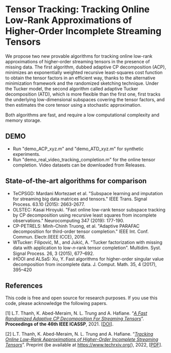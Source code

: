 # Tensor Tracking: Tracking Online Low-Rank Approximations of Higher-Order Incomplete Streaming Tensors

We propose two new provable algorithms for tracking online low-rank approximations of higher-order streaming tensors in the presence of missing data. The first algorithm, dubbed adaptive CP decomposition (ACP), minimizes an exponentially weighted recursive least-squares cost function to obtain the tensor factors in an efficient way, thanks to the alternative minimization framework and the randomized
sketching technique. Under the Tucker model, the second algorithm called adaptive Tucker decomposition (ATD), which is more flexible than the first one, first tracks the underlying low-dimensional subspaces covering
the tensor factors, and then estimates the core tensor using a stochastic approximation. 

Both algorithms are fast, and require a low computational complexity and memory storage.


## DEMO

+ Run "demo_ACP_xyz.m" and "demo_ATD_xyz.m" for synthetic experiments.
+ Run "demo_real_video_tracking_completion.m" for the online tensor completion. Video datasets can be downloaded from Releases. 


## State-of-the-art algorithms for comparison
+ TeCPSGD: Mardani Mortezaet et al. "Subspace learning and imputation for streaming big data matrices and tensors." IEEE Trans. Signal Process. 63.10 (2015): 2663-2677.
+ OLSTEC: Kasai Hiroyuki. "Fast online low-rank tensor subspace tracking by CP decomposition using recursive least squares from incomplete observations." Neurocomputing 347 (2019): 177-190.
+ CP-PETRELS:  Minh-Chinh Truong, et al. "Adaptive PARAFAC decomposition for third-order tensor completion." IEEE Int. Conf. Commun. Electr.(IEEE ICCE), 2016.
+ WTucker: Filipović, M., and Jukić, A. "Tucker factorization with missing data with application to low-𝑛-rank tensor completion". Multidim. Syst. Signal Process. 26, 3 (2015), 677–692.
+ iHOOI and ALSaS: Xu, Y. Fast algorithms for higher-order singular value decomposition from incomplete data. J. Comput. Math. 35, 4 (2017), 395–420




## References

This code is free and open source for research purposes. If you use this code, please acknowledge the following papers.

[1] L.T. Thanh, K. Abed-Meraim, N. L. Trung and A. Hafiane. “[*A Fast Randomized Adaptive CP Decomposition For Streaming Tensors*](https://drive.google.com/file/d/1DAUTPryASpIoDxUZlRW_jzMSFeOS5EPm/view?usp=sharing)”. **Proceedings of the 46th IEEE ICASSP**, 2021. [[DOI](https://ieeexplore.ieee.org/document/9413554)].

[2] L.T. Thanh, K. Abed-Meraim, N. L. Trung and A. Hafiane. “[*Tracking Online Low-Rank Approximations of Higher-Order Incomplete Streaming Tensors*](https://drive.google.com/fi)”. Preprint (be available at https://www.techrxiv.org/), 2022, [[PDF](https://drive.google.com/file/d/1BHT80liD97fwKdaugxh5eSs3uEKBRLye/view?usp=sharing)]. 
